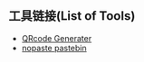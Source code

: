 ## 工具链接(List of Tools)

- [QRcode Generater](../other_htmls/tools/qrcode/index.html)
- [nopaste pastebin](http://pages.68fen.com/nopaste/)
